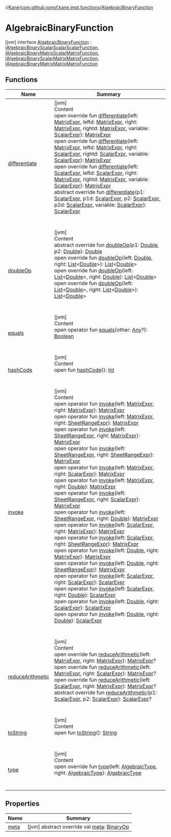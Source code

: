 //[Kane](../../index.md)/[com.github.jomof.kane.impl.functions](../index.md)/[AlgebraicBinaryFunction](index.md)



# AlgebraicBinaryFunction  
 [jvm] interface [AlgebraicBinaryFunction](index.md) : [IAlgebraicBinaryScalarScalarScalarFunction](../../com.github.jomof.kane/-i-algebraic-binary-scalar-scalar-scalar-function/index.md), [IAlgebraicBinaryMatrixScalarMatrixFunction](../../com.github.jomof.kane/-i-algebraic-binary-matrix-scalar-matrix-function/index.md), [IAlgebraicBinaryScalarMatrixMatrixFunction](../../com.github.jomof.kane/-i-algebraic-binary-scalar-matrix-matrix-function/index.md), [IAlgebraicBinaryMatrixMatrixMatrixFunction](../../com.github.jomof.kane/-i-algebraic-binary-matrix-matrix-matrix-function/index.md)   


## Functions  
  
|  Name|  Summary| 
|---|---|
| <a name="com.github.jomof.kane.impl.functions/AlgebraicBinaryFunction/differentiate/#com.github.jomof.kane.MatrixExpr#com.github.jomof.kane.MatrixExpr#com.github.jomof.kane.MatrixExpr#com.github.jomof.kane.MatrixExpr#com.github.jomof.kane.ScalarExpr/PointingToDeclaration/"></a>[differentiate](differentiate.md)| <a name="com.github.jomof.kane.impl.functions/AlgebraicBinaryFunction/differentiate/#com.github.jomof.kane.MatrixExpr#com.github.jomof.kane.MatrixExpr#com.github.jomof.kane.MatrixExpr#com.github.jomof.kane.MatrixExpr#com.github.jomof.kane.ScalarExpr/PointingToDeclaration/"></a>[jvm]  <br>Content  <br>open override fun [differentiate](differentiate.md)(left: [MatrixExpr](../../com.github.jomof.kane/-matrix-expr/index.md), leftd: [MatrixExpr](../../com.github.jomof.kane/-matrix-expr/index.md), right: [MatrixExpr](../../com.github.jomof.kane/-matrix-expr/index.md), rightd: [MatrixExpr](../../com.github.jomof.kane/-matrix-expr/index.md), variable: [ScalarExpr](../../com.github.jomof.kane/-scalar-expr/index.md)): [MatrixExpr](../../com.github.jomof.kane/-matrix-expr/index.md)  <br>open override fun [differentiate](differentiate.md)(left: [MatrixExpr](../../com.github.jomof.kane/-matrix-expr/index.md), leftd: [MatrixExpr](../../com.github.jomof.kane/-matrix-expr/index.md), right: [ScalarExpr](../../com.github.jomof.kane/-scalar-expr/index.md), rightd: [ScalarExpr](../../com.github.jomof.kane/-scalar-expr/index.md), variable: [ScalarExpr](../../com.github.jomof.kane/-scalar-expr/index.md)): [MatrixExpr](../../com.github.jomof.kane/-matrix-expr/index.md)  <br>open override fun [differentiate](differentiate.md)(left: [ScalarExpr](../../com.github.jomof.kane/-scalar-expr/index.md), leftd: [ScalarExpr](../../com.github.jomof.kane/-scalar-expr/index.md), right: [MatrixExpr](../../com.github.jomof.kane/-matrix-expr/index.md), rightd: [MatrixExpr](../../com.github.jomof.kane/-matrix-expr/index.md), variable: [ScalarExpr](../../com.github.jomof.kane/-scalar-expr/index.md)): [MatrixExpr](../../com.github.jomof.kane/-matrix-expr/index.md)  <br>abstract override fun [differentiate](differentiate.md)(p1: [ScalarExpr](../../com.github.jomof.kane/-scalar-expr/index.md), p1d: [ScalarExpr](../../com.github.jomof.kane/-scalar-expr/index.md), p2: [ScalarExpr](../../com.github.jomof.kane/-scalar-expr/index.md), p2d: [ScalarExpr](../../com.github.jomof.kane/-scalar-expr/index.md), variable: [ScalarExpr](../../com.github.jomof.kane/-scalar-expr/index.md)): [ScalarExpr](../../com.github.jomof.kane/-scalar-expr/index.md)  <br><br><br>
| <a name="com.github.jomof.kane.impl.functions/AlgebraicBinaryFunction/doubleOp/#kotlin.Double#kotlin.Double/PointingToDeclaration/"></a>[doubleOp](double-op.md)| <a name="com.github.jomof.kane.impl.functions/AlgebraicBinaryFunction/doubleOp/#kotlin.Double#kotlin.Double/PointingToDeclaration/"></a>[jvm]  <br>Content  <br>abstract override fun [doubleOp](double-op.md)(p1: [Double](https://kotlinlang.org/api/latest/jvm/stdlib/kotlin/-double/index.html), p2: [Double](https://kotlinlang.org/api/latest/jvm/stdlib/kotlin/-double/index.html)): [Double](https://kotlinlang.org/api/latest/jvm/stdlib/kotlin/-double/index.html)  <br>open override fun [doubleOp](double-op.md)(left: [Double](https://kotlinlang.org/api/latest/jvm/stdlib/kotlin/-double/index.html), right: [List](https://kotlinlang.org/api/latest/jvm/stdlib/kotlin.collections/-list/index.html)<[Double](https://kotlinlang.org/api/latest/jvm/stdlib/kotlin/-double/index.html)>): [List](https://kotlinlang.org/api/latest/jvm/stdlib/kotlin.collections/-list/index.html)<[Double](https://kotlinlang.org/api/latest/jvm/stdlib/kotlin/-double/index.html)>  <br>open override fun [doubleOp](double-op.md)(left: [List](https://kotlinlang.org/api/latest/jvm/stdlib/kotlin.collections/-list/index.html)<[Double](https://kotlinlang.org/api/latest/jvm/stdlib/kotlin/-double/index.html)>, right: [Double](https://kotlinlang.org/api/latest/jvm/stdlib/kotlin/-double/index.html)): [List](https://kotlinlang.org/api/latest/jvm/stdlib/kotlin.collections/-list/index.html)<[Double](https://kotlinlang.org/api/latest/jvm/stdlib/kotlin/-double/index.html)>  <br>open override fun [doubleOp](double-op.md)(left: [List](https://kotlinlang.org/api/latest/jvm/stdlib/kotlin.collections/-list/index.html)<[Double](https://kotlinlang.org/api/latest/jvm/stdlib/kotlin/-double/index.html)>, right: [List](https://kotlinlang.org/api/latest/jvm/stdlib/kotlin.collections/-list/index.html)<[Double](https://kotlinlang.org/api/latest/jvm/stdlib/kotlin/-double/index.html)>): [List](https://kotlinlang.org/api/latest/jvm/stdlib/kotlin.collections/-list/index.html)<[Double](https://kotlinlang.org/api/latest/jvm/stdlib/kotlin/-double/index.html)>  <br><br><br>
| <a name="kotlin/Any/equals/#kotlin.Any?/PointingToDeclaration/"></a>[equals](../../com.github.jomof.kane.impl.visitor/-difference-visitor/index.md#%5Bkotlin%2FAny%2Fequals%2F%23kotlin.Any%3F%2FPointingToDeclaration%2F%5D%2FFunctions%2F-1232148026)| <a name="kotlin/Any/equals/#kotlin.Any?/PointingToDeclaration/"></a>[jvm]  <br>Content  <br>open operator fun [equals](../../com.github.jomof.kane.impl.visitor/-difference-visitor/index.md#%5Bkotlin%2FAny%2Fequals%2F%23kotlin.Any%3F%2FPointingToDeclaration%2F%5D%2FFunctions%2F-1232148026)(other: [Any](https://kotlinlang.org/api/latest/jvm/stdlib/kotlin/-any/index.html)?): [Boolean](https://kotlinlang.org/api/latest/jvm/stdlib/kotlin/-boolean/index.html)  <br><br><br>
| <a name="kotlin/Any/hashCode/#/PointingToDeclaration/"></a>[hashCode](../../com.github.jomof.kane.impl.visitor/-difference-visitor/index.md#%5Bkotlin%2FAny%2FhashCode%2F%23%2FPointingToDeclaration%2F%5D%2FFunctions%2F-1232148026)| <a name="kotlin/Any/hashCode/#/PointingToDeclaration/"></a>[jvm]  <br>Content  <br>open fun [hashCode](../../com.github.jomof.kane.impl.visitor/-difference-visitor/index.md#%5Bkotlin%2FAny%2FhashCode%2F%23%2FPointingToDeclaration%2F%5D%2FFunctions%2F-1232148026)(): [Int](https://kotlinlang.org/api/latest/jvm/stdlib/kotlin/-int/index.html)  <br><br><br>
| <a name="com.github.jomof.kane/IAlgebraicBinaryMatrixMatrixMatrixFunction/invoke/#com.github.jomof.kane.MatrixExpr#com.github.jomof.kane.MatrixExpr/PointingToDeclaration/"></a>[invoke](../../com.github.jomof.kane/-i-algebraic-binary-matrix-matrix-matrix-function/invoke.md)| <a name="com.github.jomof.kane/IAlgebraicBinaryMatrixMatrixMatrixFunction/invoke/#com.github.jomof.kane.MatrixExpr#com.github.jomof.kane.MatrixExpr/PointingToDeclaration/"></a>[jvm]  <br>Content  <br>open operator fun [invoke](../../com.github.jomof.kane/-i-algebraic-binary-matrix-matrix-matrix-function/invoke.md)(left: [MatrixExpr](../../com.github.jomof.kane/-matrix-expr/index.md), right: [MatrixExpr](../../com.github.jomof.kane/-matrix-expr/index.md)): [MatrixExpr](../../com.github.jomof.kane/-matrix-expr/index.md)  <br>open operator fun [invoke](../../com.github.jomof.kane/-i-algebraic-binary-matrix-matrix-matrix-function/invoke.md)(left: [MatrixExpr](../../com.github.jomof.kane/-matrix-expr/index.md), right: [SheetRangeExpr](../../com.github.jomof.kane.impl.sheet/-sheet-range-expr/index.md)): [MatrixExpr](../../com.github.jomof.kane/-matrix-expr/index.md)  <br>open operator fun [invoke](../../com.github.jomof.kane/-i-algebraic-binary-matrix-matrix-matrix-function/invoke.md)(left: [SheetRangeExpr](../../com.github.jomof.kane.impl.sheet/-sheet-range-expr/index.md), right: [MatrixExpr](../../com.github.jomof.kane/-matrix-expr/index.md)): [MatrixExpr](../../com.github.jomof.kane/-matrix-expr/index.md)  <br>open operator fun [invoke](../../com.github.jomof.kane/-i-algebraic-binary-matrix-matrix-matrix-function/invoke.md)(left: [SheetRangeExpr](../../com.github.jomof.kane.impl.sheet/-sheet-range-expr/index.md), right: [SheetRangeExpr](../../com.github.jomof.kane.impl.sheet/-sheet-range-expr/index.md)): [MatrixExpr](../../com.github.jomof.kane/-matrix-expr/index.md)  <br>open operator fun [invoke](../../com.github.jomof.kane/-i-algebraic-binary-matrix-scalar-matrix-function/invoke.md)(left: [MatrixExpr](../../com.github.jomof.kane/-matrix-expr/index.md), right: [ScalarExpr](../../com.github.jomof.kane/-scalar-expr/index.md)): [MatrixExpr](../../com.github.jomof.kane/-matrix-expr/index.md)  <br>open operator fun [invoke](../../com.github.jomof.kane/-i-algebraic-binary-matrix-scalar-matrix-function/invoke.md)(left: [MatrixExpr](../../com.github.jomof.kane/-matrix-expr/index.md), right: [Double](https://kotlinlang.org/api/latest/jvm/stdlib/kotlin/-double/index.html)): [MatrixExpr](../../com.github.jomof.kane/-matrix-expr/index.md)  <br>open operator fun [invoke](../../com.github.jomof.kane/-i-algebraic-binary-matrix-scalar-matrix-function/invoke.md)(left: [SheetRangeExpr](../../com.github.jomof.kane.impl.sheet/-sheet-range-expr/index.md), right: [ScalarExpr](../../com.github.jomof.kane/-scalar-expr/index.md)): [MatrixExpr](../../com.github.jomof.kane/-matrix-expr/index.md)  <br>open operator fun [invoke](../../com.github.jomof.kane/-i-algebraic-binary-matrix-scalar-matrix-function/invoke.md)(left: [SheetRangeExpr](../../com.github.jomof.kane.impl.sheet/-sheet-range-expr/index.md), right: [Double](https://kotlinlang.org/api/latest/jvm/stdlib/kotlin/-double/index.html)): [MatrixExpr](../../com.github.jomof.kane/-matrix-expr/index.md)  <br>open operator fun [invoke](../../com.github.jomof.kane/-i-algebraic-binary-scalar-matrix-matrix-function/invoke.md)(left: [ScalarExpr](../../com.github.jomof.kane/-scalar-expr/index.md), right: [MatrixExpr](../../com.github.jomof.kane/-matrix-expr/index.md)): [MatrixExpr](../../com.github.jomof.kane/-matrix-expr/index.md)  <br>open operator fun [invoke](../../com.github.jomof.kane/-i-algebraic-binary-scalar-matrix-matrix-function/invoke.md)(left: [ScalarExpr](../../com.github.jomof.kane/-scalar-expr/index.md), right: [SheetRangeExpr](../../com.github.jomof.kane.impl.sheet/-sheet-range-expr/index.md)): [MatrixExpr](../../com.github.jomof.kane/-matrix-expr/index.md)  <br>open operator fun [invoke](../../com.github.jomof.kane/-i-algebraic-binary-scalar-matrix-matrix-function/invoke.md)(left: [Double](https://kotlinlang.org/api/latest/jvm/stdlib/kotlin/-double/index.html), right: [MatrixExpr](../../com.github.jomof.kane/-matrix-expr/index.md)): [MatrixExpr](../../com.github.jomof.kane/-matrix-expr/index.md)  <br>open operator fun [invoke](../../com.github.jomof.kane/-i-algebraic-binary-scalar-matrix-matrix-function/invoke.md)(left: [Double](https://kotlinlang.org/api/latest/jvm/stdlib/kotlin/-double/index.html), right: [SheetRangeExpr](../../com.github.jomof.kane.impl.sheet/-sheet-range-expr/index.md)): [MatrixExpr](../../com.github.jomof.kane/-matrix-expr/index.md)  <br>open operator fun [invoke](../../com.github.jomof.kane/-i-algebraic-binary-scalar-scalar-scalar-function/invoke.md)(left: [ScalarExpr](../../com.github.jomof.kane/-scalar-expr/index.md), right: [ScalarExpr](../../com.github.jomof.kane/-scalar-expr/index.md)): [ScalarExpr](../../com.github.jomof.kane/-scalar-expr/index.md)  <br>open operator fun [invoke](../../com.github.jomof.kane/-i-algebraic-binary-scalar-scalar-scalar-function/invoke.md)(left: [ScalarExpr](../../com.github.jomof.kane/-scalar-expr/index.md), right: [Double](https://kotlinlang.org/api/latest/jvm/stdlib/kotlin/-double/index.html)): [ScalarExpr](../../com.github.jomof.kane/-scalar-expr/index.md)  <br>open operator fun [invoke](../../com.github.jomof.kane/-i-algebraic-binary-scalar-scalar-scalar-function/invoke.md)(left: [Double](https://kotlinlang.org/api/latest/jvm/stdlib/kotlin/-double/index.html), right: [ScalarExpr](../../com.github.jomof.kane/-scalar-expr/index.md)): [ScalarExpr](../../com.github.jomof.kane/-scalar-expr/index.md)  <br>open operator fun [invoke](../../com.github.jomof.kane/-i-algebraic-binary-scalar-scalar-scalar-function/invoke.md)(left: [Double](https://kotlinlang.org/api/latest/jvm/stdlib/kotlin/-double/index.html), right: [Double](https://kotlinlang.org/api/latest/jvm/stdlib/kotlin/-double/index.html)): [ScalarExpr](../../com.github.jomof.kane/-scalar-expr/index.md)  <br><br><br>
| <a name="com.github.jomof.kane.impl.functions/AlgebraicBinaryFunction/reduceArithmetic/#com.github.jomof.kane.MatrixExpr#com.github.jomof.kane.MatrixExpr/PointingToDeclaration/"></a>[reduceArithmetic](reduce-arithmetic.md)| <a name="com.github.jomof.kane.impl.functions/AlgebraicBinaryFunction/reduceArithmetic/#com.github.jomof.kane.MatrixExpr#com.github.jomof.kane.MatrixExpr/PointingToDeclaration/"></a>[jvm]  <br>Content  <br>open override fun [reduceArithmetic](reduce-arithmetic.md)(left: [MatrixExpr](../../com.github.jomof.kane/-matrix-expr/index.md), right: [MatrixExpr](../../com.github.jomof.kane/-matrix-expr/index.md)): [MatrixExpr](../../com.github.jomof.kane/-matrix-expr/index.md)?  <br>open override fun [reduceArithmetic](reduce-arithmetic.md)(left: [MatrixExpr](../../com.github.jomof.kane/-matrix-expr/index.md), right: [ScalarExpr](../../com.github.jomof.kane/-scalar-expr/index.md)): [MatrixExpr](../../com.github.jomof.kane/-matrix-expr/index.md)?  <br>open override fun [reduceArithmetic](reduce-arithmetic.md)(left: [ScalarExpr](../../com.github.jomof.kane/-scalar-expr/index.md), right: [MatrixExpr](../../com.github.jomof.kane/-matrix-expr/index.md)): [MatrixExpr](../../com.github.jomof.kane/-matrix-expr/index.md)?  <br>abstract override fun [reduceArithmetic](reduce-arithmetic.md)(p1: [ScalarExpr](../../com.github.jomof.kane/-scalar-expr/index.md), p2: [ScalarExpr](../../com.github.jomof.kane/-scalar-expr/index.md)): [ScalarExpr](../../com.github.jomof.kane/-scalar-expr/index.md)?  <br><br><br>
| <a name="kotlin/Any/toString/#/PointingToDeclaration/"></a>[toString](../../com.github.jomof.kane.impl.visitor/-difference-visitor/index.md#%5Bkotlin%2FAny%2FtoString%2F%23%2FPointingToDeclaration%2F%5D%2FFunctions%2F-1232148026)| <a name="kotlin/Any/toString/#/PointingToDeclaration/"></a>[jvm]  <br>Content  <br>open fun [toString](../../com.github.jomof.kane.impl.visitor/-difference-visitor/index.md#%5Bkotlin%2FAny%2FtoString%2F%23%2FPointingToDeclaration%2F%5D%2FFunctions%2F-1232148026)(): [String](https://kotlinlang.org/api/latest/jvm/stdlib/kotlin/-string/index.html)  <br><br><br>
| <a name="com.github.jomof.kane.impl.functions/AlgebraicBinaryFunction/type/#com.github.jomof.kane.impl.types.AlgebraicType#com.github.jomof.kane.impl.types.AlgebraicType/PointingToDeclaration/"></a>[type](type.md)| <a name="com.github.jomof.kane.impl.functions/AlgebraicBinaryFunction/type/#com.github.jomof.kane.impl.types.AlgebraicType#com.github.jomof.kane.impl.types.AlgebraicType/PointingToDeclaration/"></a>[jvm]  <br>Content  <br>open override fun [type](type.md)(left: [AlgebraicType](../../com.github.jomof.kane.impl.types/-algebraic-type/index.md), right: [AlgebraicType](../../com.github.jomof.kane.impl.types/-algebraic-type/index.md)): [AlgebraicType](../../com.github.jomof.kane.impl.types/-algebraic-type/index.md)  <br><br><br>


## Properties  
  
|  Name|  Summary| 
|---|---|
| <a name="com.github.jomof.kane.impl.functions/AlgebraicBinaryFunction/meta/#/PointingToDeclaration/"></a>[meta](meta.md)| <a name="com.github.jomof.kane.impl.functions/AlgebraicBinaryFunction/meta/#/PointingToDeclaration/"></a> [jvm] abstract override val [meta](meta.md): [BinaryOp](../../com.github.jomof.kane.impl/-binary-op/index.md)   <br>

